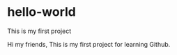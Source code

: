 # hello-world
This is my first project

Hi my friends,
This is my first project for learning Github.

